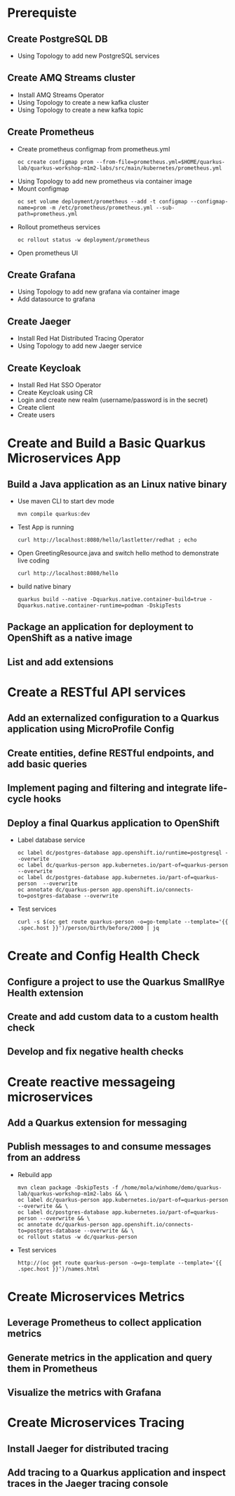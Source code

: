 # Prerequiste

## Create PostgreSQL DB
  * Using Topology to add new PostgreSQL services
## Create AMQ Streams cluster
  * Install AMQ Streams Operator
  * Using Topology to create a new kafka cluster
  * Using Topology to create a new kafka topic
## Create Prometheus
  * Create prometheus configmap from prometheus.yml
    ```
    oc create configmap prom --from-file=prometheus.yml=$HOME/quarkus-lab/quarkus-workshop-m1m2-labs/src/main/kubernetes/prometheus.yml
    ```
  * Using Topology to add new prometheus via container image
  * Mount configmap
    ```
    oc set volume deployment/prometheus --add -t configmap --configmap-name=prom -m /etc/prometheus/prometheus.yml --sub-path=prometheus.yml
    ```
  * Rollout prometheus services
    ```
    oc rollout status -w deployment/prometheus
    ```
  * Open prometheus UI
## Create Grafana
  * Using Topology to add new grafana via container image
  * Add datasource to grafana
## Create Jaeger
  * Install Red Hat Distributed Tracing Operator
  * Using Topology to add new Jaeger service
## Create Keycloak
  * Install Red Hat SSO Operator
  * Create Keycloak using CR
  * Login and create new realm (username/password is in the secret)
  * Create client
  * Create users

# Create and Build a Basic Quarkus Microservices App

## Build a Java application as an Linux native binary
  * Use maven CLI to start dev mode
    ```
    mvn compile quarkus:dev
    ```
  * Test App is running
    ```
    curl http://localhost:8080/hello/lastletter/redhat ; echo
    ```
  * Open GreetingResource.java and switch hello method to demonstrate live coding
    ```
    curl http://localhost:8080/hello
    ```
  * build native binary
    ```
    quarkus build --native -Dquarkus.native.container-build=true -Dquarkus.native.container-runtime=podman -DskipTests
    ```  

## Package an application for deployment to OpenShift as a native image
## List and add extensions

# Create a RESTful API services

## Add an externalized configuration to a Quarkus application using MicroProfile Config
## Create entities, define RESTful endpoints, and add basic queries

## Implement paging and filtering and integrate life-cycle hooks

## Deploy a final Quarkus application to OpenShift

  * Label database service
    ```
    oc label dc/postgres-database app.openshift.io/runtime=postgresql --overwrite
    oc label dc/quarkus-person app.kubernetes.io/part-of=quarkus-person --overwrite
    oc label dc/postgres-database app.kubernetes.io/part-of=quarkus-person  --overwrite
    oc annotate dc/quarkus-person app.openshift.io/connects-to=postgres-database --overwrite
    ```
  * Test services
    ```
    curl -s $(oc get route quarkus-person -o=go-template --template='{{ .spec.host }}')/person/birth/before/2000 | jq  
    ```

# Create and Config Health Check

## Configure a project to use the Quarkus SmallRye Health extension
## Create and add custom data to a custom health check
## Develop and fix negative health checks

# Create reactive messageing microservices

## Add a Quarkus extension for messaging

## Publish messages to and consume messages from an address
  * Rebuild app
    ```
    mvn clean package -DskipTests -f /home/mola/winhome/demo/quarkus-lab/quarkus-workshop-m1m2-labs && \
    oc label dc/quarkus-person app.kubernetes.io/part-of=quarkus-person --overwrite && \
    oc label dc/postgres-database app.kubernetes.io/part-of=quarkus-person --overwrite && \
    oc annotate dc/quarkus-person app.openshift.io/connects-to=postgres-database --overwrite && \
    oc rollout status -w dc/quarkus-person
    ```    

  * Test services
    ```
    http://(oc get route quarkus-person -o=go-template --template='{{ .spec.host }}')/names.html
    ```

# Create Microservices Metrics

## Leverage Prometheus to collect application metrics

## Generate metrics in the application and query them in Prometheus

## Visualize the metrics with Grafana

# Create Microservices Tracing

## Install Jaeger for distributed tracing

## Add tracing to a Quarkus application and inspect traces in the Jaeger tracing console